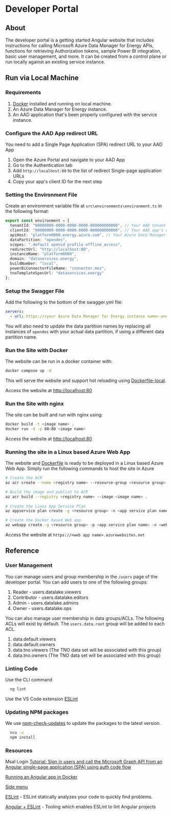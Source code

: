 # Developer Portal

## About

The developer portal is a getting started Angular website that includes instructions for calling Microsoft Azure Data Manager for Energy APIs, functions for retrieving Authorization tokens, sample Power BI integration, basic user management, and more. It can be created from a control plane or run locally against an existing service instance.

## Run via Local Machine

### Requirements

1. [Docker](https://docs.docker.com/desktop/windows/install/) installed and running on local machine.
1. An Azure Data Manager for Energy instance.
1. An AAD application that's been properly configured with the service instance.

### Configure the AAD App redirect URL

You need to add a Single Page Application (SPA) redirect URL to your AAD App

1. Open the Azure Portal and navigate to your AAD App
1. Go to the Authentication tab
1. Add `http://localhost:80` to the list of redirect Single-page application URLs
1. Copy your app's client ID for the next step

### Setting the Environment File

Create an environment variable file at `src\environments\environment.ts` in the following format:

```typescript
export const environment = {
  tenantId: "00000000-0000-0000-0000-000000000000", // Your AAD tenant's ID
  clientId: "00000000-0000-0000-0000-000000000000", // Your AAD app's client ID
  apiHost: "platform0000.energy.azure.com", // Your Azure Data Manager for Energy instance's endpoint
  dataPartition: "opendes",
  scopes: ".default openid profile offline_access",
  redirectUrl: "http://localhost:80",
  instanceName: "platform0000",
  domain: "dataservices.energy",
  buildNumber: "local",
  powerBiConnectorFileName: "connector.mez",
  tnoTemplateSpecUrl: "dataservices.energy"
};
```

### Setup the Swagger File

Add the following to the bottom of the swagger.yml file:

```yaml
servers:
  - url: https://<your Azure Data Manager for Energy instance name>.energy.azure.com
```

You will also need to update the data partition names by replacing all instances of `opendes` with your actual data partition, if using a different data partition name.

### Run the Site with Docker

The website can be run in a docker container with:

```bash
docker compose up -d
```

This will serve the website and support hot reloading using [Dockerfile-local](Dockerfile-local).

Access the website at <http://localhost:80>

### Run the Site with nginx

The site can be built and run with nginx using:

```bash
docker build -t <image name> .
docker run -d -p 80:80 <image name>
```

Access the website at <http://localhost:80>

### Running the site in a Linux based Azure Web App

The website and [Dockerfile](Dockerfile) is ready to be deployed in a Linux based Azure Web App. Simply run the following commands to host the site in Azure

```bash
# Create the ACR
az acr create --name <registry name> --resource-group <resource group> --sku standard --admin-enabled true --location <region>

# Build the image and publish to ACR
az acr build --registry <registry name> --image <image name> .
 
# Create the Linux App Service Plan
az appservice plan create -g <resource group> -n <app service plan name> --is-linux --location <region>

# Create the Docker based Web app
az webapp create -g <resource group> -p <app service plan name> -n <web app name> -i <registry name>.azurecr.io/<image name>:latest
```

Access the website at `https://<web app name>.azurewebsites.net`

## Reference

### User Management

You can manage users and group membership in the `/users` page of the developer portal. You can add users to one of the following groups:

1. Reader - users.datalake.viewers
1. Contributor - users.datalake.editors
1. Admin - users.datalake.admins
1. Owner - users.datalake.ops

You can also manage user membership in data groups/ACLs. The following ACLs will exist by default. The `users.data.root` group will be added to each ACL.

1. data.default.viewers
1. data.default.owners
1. data.tno.viewers (The TNO data set will be associated with this group)
1. data.tno.owners (The TNO data set will be associated with this group)

### Linting Code

Use the CLI command

```bash
  ng lint
```

Use the VS Code extension [ESLint](https://marketplace.visualstudio.com/items?itemName=dbaeumer.vscode-eslint)

### Updating NPM packages

We use [npm-check-updates](https://www.npmjs.com/package/npm-check-updates) to update the packages to the latest version.

```bash
  ncu -u
  npm install
```

### Resources

Msal Login [Tutorial: Sign in users and call the Microsoft Graph API from an Angular single-page application (SPA) using auth code flow](https://docs.microsoft.com/en-us/azure/active-directory/develop/tutorial-v2-angular-auth-code#sign-in-a-user)

[Running an Angular app in Docker](https://mherman.org/blog/dockerizing-an-angular-app/)

[Side menu](https://www.thecodehubs.com/create-a-responsive-sidebar-menu-with-angular-material/)

[ESLint](https://eslint.org/) - ESLint statically analyzes your code to quickly find problems.

[Angular + ESLint](https://github.com/angular-eslint/angular-eslint#angular-eslint) - Tooling which enables ESLint to lint Angular projects
